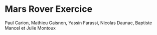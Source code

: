 # Mars Rover Exercice
Paul Carion, Mathieu Gaisnon, Yassin Farassi, Nicolas Daunac, Baptiste Mancel et Julie Montoux
